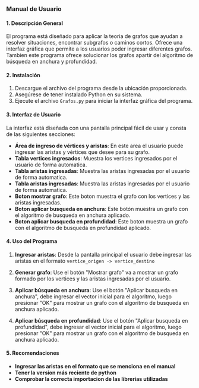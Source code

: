 ### Manual de Usuario

#### 1. Descripción General

El programa está diseñado para aplicar la teoria de grafos que ayudan a resolver situaciones, encontrar subgrafos o caminos cortos. Ofrece una interfaz gráfica que permite a los usuarios poder ingresar diferentes grafos. Tambien este programa ofrece solucionar los grafos apartir del algoritmo de búsqueda en anchura y profundidad. 

#### 2. Instalación

1. Descargue el archivo del programa desde la ubicación proporcionada.
2. Asegúrese de tener instalado Python en su sistema.
3. Ejecute el archivo `Grafos.py` para iniciar la interfaz gráfica del programa.

#### 3. Interfaz de Usuario

La interfaz está diseñada con una pantalla principal fácil de usar y consta de las siguientes secciones:

- **Área de ingreso de vértices y aristas**: En este area el usuario puede ingresar las aristas y vértices que desee para su grafo.
- **Tabla vertices ingresados**: Muestra los vertices ingresados por el usuario de forma automatica.
- **Tabla aristas ingresadas**: Muestra las aristas ingresadas por el usuario de forma automatica.
- **Tabla aristas ingresadas**: Muestra las aristas ingresadas por el usuario de forma automatica.
- **Boton mostrar grafo**: Este boton muestra el grafo con los vertices y las aristas ingresadas.
- **Boton aplicar busqueda en anchura**: Este botón muestra un grafo con el algoritmo de busqueda en anchura aplicado. 
- **Boton aplicar busqueda en profundidad**: Este boton muestra un grafo con el algoritmo de busqueda en profundidad aplicado. 

#### 4. Uso del Programa

1. **Ingresar aristas**: Desde la pantalla principal el usuario debe ingresar las aristas en el formato `vertice_origen -> vertice_destino`
   
2. **Generar grafo**: Use el botón "Mostrar grafo"  va a mostrar un grafo formado por los vertices y las aristas ingresadas por el usuario. 

3. **Aplicar búsqueda en anchura**: Use el botón "Aplicar busqueda en anchura", debe ingresar el vector inicial para el algoritmo, luego presionar "OK" para mostrar un grafo con el algoritmo de busqueda en anchura aplicado. 

4. **Aplicar búsqueda en profundidad**: Use el botón "Aplicar busqueda en profundidad", debe ingresar el vector inicial para el algoritmo, luego presionar "OK" para mostrar un grafo con el algoritmo de busqueda en anchura aplicado.


#### 5. Recomendaciones

- **Ingresar las aristas en el formato que se menciona en el manual**
- **Tener la version más reciente de python**
- **Comprobar la correcta importacion de las librerias utilizadas**









